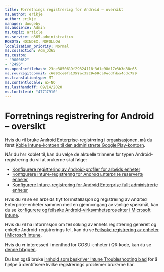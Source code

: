 ```yaml
---
title: Forretnings registrering for Android – oversikt
ms.author: erikje
author: erikje
manager: dougeby
ms.audience: Admin
ms.topic: article
ms.service: o365-administration
ROBOTS: NOINDEX, NOFOLLOW
localization_priority: Normal
ms.collection: Adm_O365
ms.custom:
- "9000652"
- "2496"
ms.openlocfilehash: 23ce3850639f29324118f3d1e98d17e8b3d88c65
ms.sourcegitcommit: c6692ce0fa1358ec3529e59ca0ecdfdea4cdc759
ms.translationtype: MT
ms.contentlocale: nb-NO
ms.lasthandoff: 09/14/2020
ms.locfileid: "47717910"
---
```

# <a name="android-enterprise-enrollment---overview"></a>Forretnings registrering for Android – oversikt

Hvis du vil bruke Android Enterprise-registrering i organisasjonen, må du først [Koble Intune-kontoen til den administrerte Google Play-kontoen](https://docs.microsoft.com/intune/enrollment/connect-intune-android-enterprise). 

Når du har koblet til, kan du velge de aktuelle trinnene for typen Android-registrering du vil at brukerne skal følge:

- [Konfigurere registrering av Android-profiler for arbeids enheter](https://docs.microsoft.com/intune/enrollment/android-work-profile-enroll)
- [Konfigurere Intune-registrering for Android Enterprise reserverte enheter](https://docs.microsoft.com/intune/enrollment/android-kiosk-enroll)
- [Konfigurere Intune-registrering for Android Enterprise fullt administrerte enheter](https://docs.microsoft.com/intune/enrollment/android-fully-managed-enroll)

Hvis du vil se en arbeids flyt for installasjon og registrering av Android Enterprise-enheter sammen med en gjennomgang av vanlige spørsmål, kan du se [konfigurere og feilsøke Android-virksomhetsprosjekter i Microsoft Intune](https://support.microsoft.com/help/4476974/configuring-and-troubleshooting-android-enterprise-devices-in-intune).

Hvis du vil ha informasjon om feil søking av enhets registrering generelt og enkelte Android-registrerings feil, kan du se [Feilsøke registrering av enheter i Microsoft Intune](https://docs.microsoft.com/intune/enrollment/troubleshoot-device-enrollment-in-intune).

Hvis du er interessert i menthod for COSU-enheter i QR-kode, kan du se [denne bloggen](https://techcommunity.microsoft.com/t5/Intune-Customer-Success/COSU-Configuration-and-Enrollment-using-the-QR-code-enrollment/ba-p/280184).

Du kan også bruke [innhold som beskriver Intune Troubleshooting blad](https://docs.microsoft.com/intune/fundamentals/help-desk-operators) for å hjelpe å identifisere hvilke registrerings problemer brukerne har.